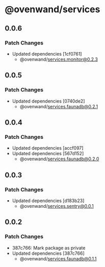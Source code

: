 # @ovenwand/services

## 0.0.6

### Patch Changes

- Updated dependencies [1cf0761]
  - @ovenwand/services.monitor@0.2.3

## 0.0.5

### Patch Changes

- Updated dependencies [0740de2]
  - @ovenwand/services.faunadb@0.2.1

## 0.0.4

### Patch Changes

- Updated dependencies [accf097]
- Updated dependencies [567d152]
  - @ovenwand/services.faunadb@0.2.0

## 0.0.3

### Patch Changes

- Updated dependencies [d183b23]
  - @ovenwand/services.sentry@0.0.1

## 0.0.2

### Patch Changes

- 387c766: Mark package as private
- Updated dependencies [387c766]
  - @ovenwand/services.faunadb@0.1.1
